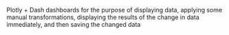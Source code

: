 Plotly + Dash dashboards for the purpose of displaying data, applying some manual transformations, displaying the results of the change in data immediately, and then saving the changed data